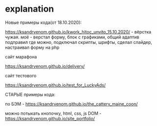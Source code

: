 # explanation
 
Новые примеры кода(от 18.10.2020):

https://ksandrvenom.github.io/kwork_hitoc_unvito_15.10.2020/ - вёрстка чужая. моё - верстал форму, блок с графиками, общий адаптив подправил где можно, подключал скрипты, шрифты, сделал слайдер, настраивал форму на php

сайт марафона

https://ksandrvenom.github.io/delivery/

сайт тестового

https://ksandrvenom.github.io/test_for_LuckyAds/

СТАРЫЕ примеры кода:

по БЭМ - https://ksandrvenom.github.io/the_cattery_maine_coon/

можно потыкать кнопочку, html, css, js DOM - https://ksandrvenom.github.io/site_portfolio/

